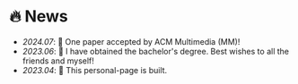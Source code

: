 # 🔥 News
- *2024.07*: 📢  One paper accepted by ACM Multimedia (MM)!
- *2023.06*: 🎉 I have obtained the bachelor's degree. Best wishes to all the friends and myself!
- *2023.04*: 🎉 This personal-page is built.
